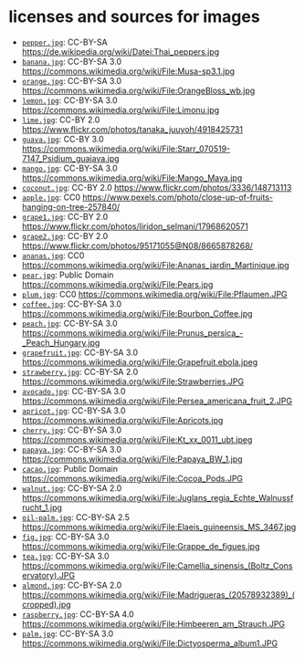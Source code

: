 # licenses and sources for images
* [`pepper.jpg`](pepper.jpg): CC-BY-SA https://de.wikipedia.org/wiki/Datei:Thai_peppers.jpg
* [`banana.jpg`](banana.jpg): CC-BY-SA 3.0 https://commons.wikimedia.org/wiki/File:Musa-sp3.1.jpg
* [`orange.jpg`](orange.jpg): CC-BY-SA 3.0 https://commons.wikimedia.org/wiki/File:OrangeBloss_wb.jpg
* [`lemon.jpg`](lemon.jpg): CC-BY-SA 3.0 https://commons.wikimedia.org/wiki/File:Limonu.jpg
* [`lime.jpg`](lime.jpg): CC-BY 2.0 https://www.flickr.com/photos/tanaka_juuyoh/4918425731
* [`guava.jpg`](guava.jpg): CC-BY 3.0 https://commons.wikimedia.org/wiki/File:Starr_070519-7147_Psidium_guajava.jpg
* [`mango.jpg`](mango.jpg): CC-BY-SA 3.0 https://commons.wikimedia.org/wiki/File:Mango_Maya.jpg
* [`coconut.jpg`](coconut.jpg): CC-BY 2.0 https://www.flickr.com/photos/3336/148713113
* [`apple.jpg`](apple.jpg): CC0 https://www.pexels.com/photo/close-up-of-fruits-hanging-on-tree-257840/
* [`grape1.jpg`](grape1.jpg): CC-BY 2.0 https://www.flickr.com/photos/liridon_selmani/17968620571
* [`grape2.jpg`](grape2.jpg): CC-BY 2.0 https://www.flickr.com/photos/95171055@N08/8665878268/
* [`ananas.jpg`](ananas.jpg): CC0 https://commons.wikimedia.org/wiki/File:Ananas_jardin_Martinique.jpg
* [`pear.jpg`](pear.jpg): Public Domain https://commons.wikimedia.org/wiki/File:Pears.jpg
* [`plum.jpg`](plum.jpg): CC0 https://commons.wikimedia.org/wiki/File:Pflaumen.JPG
* [`coffee.jpg`](coffee.jpg): CC-BY-SA 3.0 https://commons.wikimedia.org/wiki/File:Bourbon_Coffee.jpg
* [`peach.jpg`](peach.jpg): CC-BY-SA 3.0 https://commons.wikimedia.org/wiki/File:Prunus_persica_-_Peach_Hungary.jpg
* [`grapefruit.jpg`](grapefruit.jpg): CC-BY-SA 3.0 https://commons.wikimedia.org/wiki/File:Grapefruit.ebola.jpeg
* [`strawberry.jpg`](strawberry.jpg): CC-BY-SA 2.0 https://commons.wikimedia.org/wiki/File:Strawberries.JPG
* [`avocado.jpg`](avocado.jpg): CC-BY-SA 3.0 https://commons.wikimedia.org/wiki/File:Persea_americana_fruit_2.JPG
* [`apricot.jpg`](apricot.jpg): CC-BY-SA 3.0 https://commons.wikimedia.org/wiki/File:Apricots.jpg
* [`cherry.jpg`](cherry.jpg): CC-BY-SA 3.0 https://commons.wikimedia.org/wiki/File:Kt_xx_0011_ubt.jpeg
* [`papaya.jpg`](papaya.jpg): CC-BY-SA 3.0 https://commons.wikimedia.org/wiki/File:Papaya_BW_1.jpg
* [`cacao.jpg`](cacao.jpg): Public Domain https://commons.wikimedia.org/wiki/File:Cocoa_Pods.JPG
* [`walnut.jpg`](walnut.jpg): CC-BY-SA 2.0 https://commons.wikimedia.org/wiki/File:Juglans_regia_Echte_Walnussfrucht_1.jpg
* [`oil-palm.jpg`](oil-palm.jpg): CC-BY-SA 2.5 https://commons.wikimedia.org/wiki/File:Elaeis_guineensis_MS_3467.jpg
* [`fig.jpg`](fig.jpg): CC-BY-SA 3.0 https://commons.wikimedia.org/wiki/File:Grappe_de_figues.jpg
* [`tea.jpg`](tea.jpg): CC-BY-SA 3.0 https://commons.wikimedia.org/wiki/File:Camellia_sinensis_(Boltz_Conservatory).JPG
* [`almond.jpg`](almond.jpg): CC-BY-SA 2.0 https://commons.wikimedia.org/wiki/File:Madrigueras_(20578932389)_(cropped).jpg
* [`raspberry.jpg`](raspberry.jpg): CC-BY-SA 4.0 https://commons.wikimedia.org/wiki/File:Himbeeren_am_Strauch.JPG
* [`palm.jpg`](palm.jpg): CC-BY-SA 3.0 https://commons.wikimedia.org/wiki/File:Dictyosperma_album1.JPG





